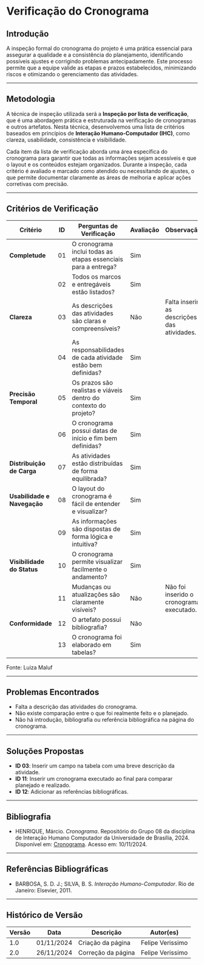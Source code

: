 # **Verificação do Cronograma**

## **Introdução**
A inspeção formal do cronograma do projeto é uma prática essencial para assegurar a qualidade e a consistência do planejamento, identificando possíveis ajustes e corrigindo problemas antecipadamente. Este processo permite que a equipe valide as etapas e prazos estabelecidos, minimizando riscos e otimizando o gerenciamento das atividades.

---

## **Metodologia**
A técnica de inspeção utilizada será a **Inspeção por lista de verificação**, que é uma abordagem prática e estruturada na verificação de cronogramas e outros artefatos. Nesta técnica, desenvolvemos uma lista de critérios baseados em princípios de **Interação Humano-Computador (IHC)**, como clareza, usabilidade, consistência e visibilidade.

Cada item da lista de verificação aborda uma área específica do cronograma para garantir que todas as informações sejam acessíveis e que o layout e os conteúdos estejam organizados. Durante a inspeção, cada critério é avaliado e marcado como atendido ou necessitando de ajustes, o que permite documentar claramente as áreas de melhoria e aplicar ações corretivas com precisão.

---

## **Critérios de Verificação**

| **Critério**              | **ID** | **Perguntas de Verificação**                                      | **Avaliação** | **Observação**                              |
|---------------------------|--------|-------------------------------------------------------------------|---------------|---------------------------------------------|
| **Completude**            | 01     | O cronograma inclui todas as etapas essenciais para a entrega?   | Sim           |                                             |
|                           | 02     | Todos os marcos e entregáveis estão listados?                    | Sim           |                                             |
| **Clareza**               | 03     | As descrições das atividades são claras e compreensíveis?        | Não           | Falta inserir as descrições das atividades. |
|                           | 04     | As responsabilidades de cada atividade estão bem definidas?      | Sim           |                                             |
| **Precisão Temporal**     | 05     | Os prazos são realistas e viáveis dentro do contexto do projeto? | Sim           |                                             |
|                           | 06     | O cronograma possui datas de início e fim bem definidas?         | Sim           |                                             |
| **Distribuição de Carga** | 07     | As atividades estão distribuídas de forma equilibrada?           | Sim           |                                             |
| **Usabilidade e Navegação** | 08   | O layout do cronograma é fácil de entender e visualizar?         | Sim           |                                             |
|                           | 09     | As informações são dispostas de forma lógica e intuitiva?        | Sim           |                                             |
| **Visibilidade do Status**| 10     | O cronograma permite visualizar facilmente o andamento?          | Sim           |                                             |
|                           | 11     | Mudanças ou atualizações são claramente visíveis?                | Não           | Não foi inserido o cronograma executado.    |
| **Conformidade**          | 12     | O artefato possui bibliografia?                                  | Não           |                                             |
|                           | 13     | O cronograma foi elaborado em tabelas?                           | Sim           |                                             |

Fonte: Luiza Maluf

---

## **Problemas Encontrados**
- Falta a descrição das atividades do cronograma.
- Não existe comparação entre o que foi realmente feito e o planejado.
- Não há introdução, bibliografia ou referência bibliográfica na página do cronograma.

---

## **Soluções Propostas**
- **ID 03**: Inserir um campo na tabela com uma breve descrição da atividade.
- **ID 11**: Inserir um cronograma executado ao final para comparar planejado e realizado.
- **ID 12**: Adicionar as referências bibliográficas.

---

## **Bibliografia**
- HENRIQUE, Márcio. *Cronograma*. Repositório do Grupo 08 da disciplina de Interação Humano Computador da Universidade de Brasília, 2024. Disponível em: [Cronograma](https://interacao-humano-computador.github.io/2024.2-Grupo08/planejamento/cronograma/). Acesso em: 10/11/2024.

---

## **Referências Bibliográficas**
- BARBOSA, S. D. J.; SILVA, B. S. *Interação Humano-Computador*. Rio de Janeiro: Elsevier, 2011.

---

## **Histórico de Versão**
| **Versão** | **Data**      | **Descrição**            | **Autor(es)**       |
|------------|---------------|--------------------------|---------------------|
| 1.0        | 01/11/2024    | Criação da página        | Felipe Verissimo        |
| 2.0        | 26/11/2024    | Correção da página | Felipe Verissimo         |
